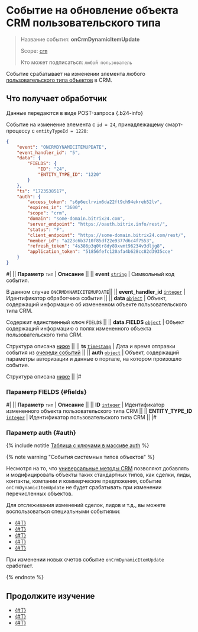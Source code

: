 # Событие на обновление объекта CRM пользовательского типа

> Название события: **onCrmDynamicItemUpdate**
>
> Scope: [`crm`](../../../scopes/permissions.md)
>
> Кто может подписаться: `любой пользователь`

Событие срабатывает на изменении элемента любого [пользовательского типа объектов](../user-defined-object-types/index.md) в CRM.

## Что получает обработчик

Данные передаются в виде POST-запроса {.b24-info}

Событие на изменение элемента с `id = 24`, принадлежащему смарт-процессу с `entityTypeId = 1220`:

```json
{
    "event": "ONCRMDYNAMICITEMUPDATE",
    "event_handler_id": "5",
    "data": {
        "FIELDS": {
            "ID": "24",
            "ENTITY_TYPE_ID": "1220"
        }
    },
    "ts": "1723538517",
    "auth": {
        "access_token": "s6p6eclrvim6da22ft9ch94ekreb52lv",
        "expires_in": "3600",
        "scope": "crm",
        "domain": "some-domain.bitrix24.com",
        "server_endpoint": "https://oauth.bitrix.info/rest/",
        "status": "F",
        "client_endpoint": "https://some-domain.bitrix24.com/rest/",
        "member_id": "a223c6b3710f85df22e9377d6c4f7553",
        "refresh_token": "4s386p3q0tr8dy89xvmt96234v3dljg8",
        "application_token": "51856fefc120afa4b628cc82d3935cce"
    }
}
```

#|
|| **Параметр**
`тип` | **Описание** ||
|| **event**
[`string`][1] | Символьный код события.

В данном случае `ONCRMDYNAMICITEMUPDATE`||
|| **event_handler_id**
[`integer`][1] | Идентификатор обработчика события ||
|| **data**
[`object`][1] | Объект, содержащий информацию об измененном объекте пользовательского типа CRM.

Содержит единственный ключ `FIELDS` ||
|| **data.FIELDS**
[`object`][1] | Объект содержащий информацию о полях измененного объекта пользовательского типа CRM.

Структура описана [ниже](#fields) ||
|| **ts**
[`timestamp`][1] | Дата и время отправки события из [очереди событий](../../../events/index.md) ||
|| **auth**
[`object`][1] | Объект, содержащий параметры авторизации и данные о портале, на котором произошло событие.

Структура описана [ниже](#auth) ||
|#

### Параметр FIELDS {#fields}

#|
|| **Параметр**
`тип` | **Описание** ||
|| **ID**
[`integer`][1] | Идентификатор измененного объекта пользовательского типа CRM ||
|| **ENTITY_TYPE_ID**
[`integer`][1] | Идентификатор пользовательского типа CRM ||
|#

### Параметр auth {#auth}

{% include notitle [Таблица с ключами в массиве auth](../../../../_includes/auth-params-in-events.md) %}

{% note warning "События системных типов объектов" %}

Несмотря на то, что [универсальные методы CRM](../index.md) позволяют добавлять и модифицировать объекты таких стандартных типов, как сделки, лиды, контакты, компании и коммерческие предложения, событие `onCrmDynamicItemUpdate` не будет срабатывать при изменении перечисленных объектов.

Для отслеживания изменений сделок, лидов и т.д., вы можете воспользоваться специальными событиями:
- [{#T}](../../deals/events/on-crm-deal-update.md)
- [{#T}](../../leads/events/on-crm-lead-update.md)
- [{#T}](../../contacts/events/on-crm-contact-update.md)
- [{#T}](../../companies/events/on-crm-company-update.md)
- [{#T}](../../quote/events/on-crm-quote-update.md)

При изменении новых счетов событие `onCrmDynamicItemUpdate` сработает.

{% endnote %}

## Продолжите изучение

- [{#T}](index.md)
- [{#T}](on-crm-dynamic-item-add.md)
- [{#T}](on-crm-dynamic-item-delete.md)

[1]: ../../../data-types.md